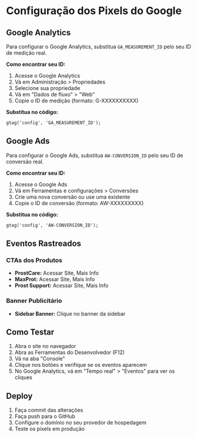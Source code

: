 # Configuração dos Pixels do Google

## Google Analytics
Para configurar o Google Analytics, substitua `GA_MEASUREMENT_ID` pelo seu ID de medição real.

**Como encontrar seu ID:**
1. Acesse o Google Analytics
2. Vá em Administração > Propriedades
3. Selecione sua propriedade
4. Vá em "Dados de fluxo" > "Web"
5. Copie o ID de medição (formato: G-XXXXXXXXXX)

**Substitua no código:**
```html
gtag('config', 'GA_MEASUREMENT_ID');
```

## Google Ads
Para configurar o Google Ads, substitua `AW-CONVERSION_ID` pelo seu ID de conversão real.

**Como encontrar seu ID:**
1. Acesse o Google Ads
2. Vá em Ferramentas e configurações > Conversões
3. Crie uma nova conversão ou use uma existente
4. Copie o ID de conversão (formato: AW-XXXXXXXXX)

**Substitua no código:**
```html
gtag('config', 'AW-CONVERSION_ID');
```

## Eventos Rastreados

### CTAs dos Produtos
- **ProstCare:** Acessar Site, Mais Info
- **MaxProt:** Acessar Site, Mais Info  
- **Prost Support:** Acessar Site, Mais Info

### Banner Publicitário
- **Sidebar Banner:** Clique no banner da sidebar

## Como Testar
1. Abra o site no navegador
2. Abra as Ferramentas do Desenvolvedor (F12)
3. Vá na aba "Console"
4. Clique nos botões e verifique se os eventos aparecem
5. No Google Analytics, vá em "Tempo real" > "Eventos" para ver os cliques

## Deploy
1. Faça commit das alterações
2. Faça push para o GitHub
3. Configure o domínio no seu provedor de hospedagem
4. Teste os pixels em produção
